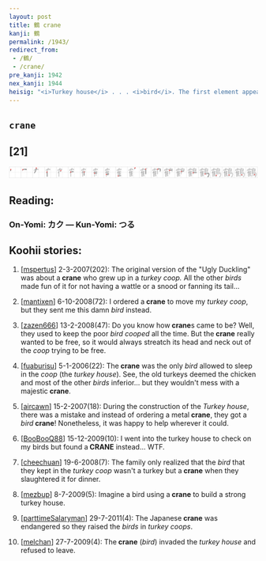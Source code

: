 ```yaml
---
layout: post
title: 鶴 crane
kanji: 鶴
permalink: /1943/
redirect_from:
 - /鶴/
 - /crane/
pre_kanji: 1942
nex_kanji: 1944
heisig: "<i>Turkey house</i> . . . <i>bird</i>. The first element appears on only one other occasion, back in frame 609."
---
```


## `crane`

## [21]

<div class="stroke"><img src="../images/E9B6B4.png" /></div>

## Reading:

### On-Yomi: カク &mdash; Kun-Yomi: つる

## Koohii stories:

1) [<a href="http://kanji.koohii.com/profile/mspertus">mspertus</a>] 2-3-2007(202): The original version of the &quot;Ugly Duckling&quot; was about a<strong> crane</strong> who grew up in a <em>turkey coop.</em> All the other <em>birds</em> made fun of it for not having a wattle or a snood or fanning its tail... 

2) [<a href="http://kanji.koohii.com/profile/mantixen">mantixen</a>] 6-10-2008(72): I ordered a<strong> crane</strong> to move my <em>turkey coop</em>, but they sent me this damn <em>bird</em> instead. 

3) [<a href="http://kanji.koohii.com/profile/zazen666">zazen666</a>] 13-2-2008(47): Do you know how<strong> crane</strong>s came to be? Well, they used to keep the poor <em>bird</em> <em>cooped</em> all the time. But the<strong> crane</strong> really wanted to be free, so it would always streatch its head and neck out of the <em>coop</em> trying to be free. 

4) [<a href="http://kanji.koohii.com/profile/fuaburisu">fuaburisu</a>] 5-1-2006(22): The<strong> crane</strong> was the only <em>bird</em> allowed to sleep in the <em>coop</em> (the <em>turkey house</em>). See, the old turkeys deemed the chicken and most of the other <em>birds</em> inferior... but they wouldn&#039;t mess with a majestic<strong> crane</strong>. 

5) [<a href="http://kanji.koohii.com/profile/aircawn">aircawn</a>] 15-2-2007(18): During the construction of the <em>Turkey house</em>, there was a mistake and instead of ordering a metal<strong> crane</strong>, they got a <em>bird</em><strong> crane</strong>! Nonetheless, it was happy to help wherever it could. 

6) [<a href="http://kanji.koohii.com/profile/BooBooQ88">BooBooQ88</a>] 15-12-2009(10): I went into the turkey house to check on my birds but found a<strong> CRANE</strong> instead... WTF. 

7) [<a href="http://kanji.koohii.com/profile/cheechuan">cheechuan</a>] 19-6-2008(7): The family only realized that the <em>bird</em> that they kept in the <em>turkey coop</em> wasn&#039;t a turkey but a<strong> crane</strong> when they slaughtered it for dinner. 

8) [<a href="http://kanji.koohii.com/profile/mezbup">mezbup</a>] 8-7-2009(5): Imagine a bird using a<strong> crane</strong> to build a strong turkey house. 

9) [<a href="http://kanji.koohii.com/profile/parttimeSalaryman">parttimeSalaryman</a>] 29-7-2011(4): The Japanese<strong> crane</strong> was endangered so they raised the <em>birds</em> in <em>turkey coops</em>. 

10) [<a href="http://kanji.koohii.com/profile/melchan">melchan</a>] 27-7-2009(4): The<strong> crane</strong> (<em>bird</em>) invaded the <em>turkey house</em> and refused to leave. 
